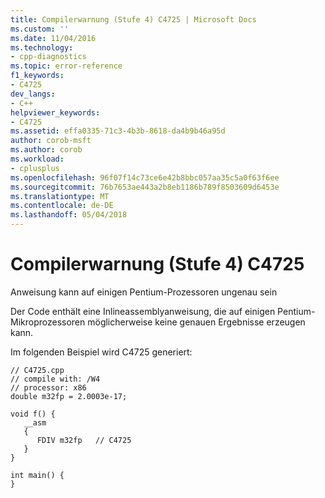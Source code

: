 ```yaml
---
title: Compilerwarnung (Stufe 4) C4725 | Microsoft Docs
ms.custom: ''
ms.date: 11/04/2016
ms.technology:
- cpp-diagnostics
ms.topic: error-reference
f1_keywords:
- C4725
dev_langs:
- C++
helpviewer_keywords:
- C4725
ms.assetid: effa0335-71c3-4b3b-8618-da4b9b46a95d
author: corob-msft
ms.author: corob
ms.workload:
- cplusplus
ms.openlocfilehash: 96f07f14c73ce6e42b8bbc057aa35c5a0f63f6ee
ms.sourcegitcommit: 76b7653ae443a2b8eb1186b789f8503609d6453e
ms.translationtype: MT
ms.contentlocale: de-DE
ms.lasthandoff: 05/04/2018
---
```

# <a name="compiler-warning-level-4-c4725"></a>Compilerwarnung (Stufe 4) C4725
Anweisung kann auf einigen Pentium-Prozessoren ungenau sein  
  
 Der Code enthält eine Inlineassemblyanweisung, die auf einigen Pentium-Mikroprozessoren möglicherweise keine genauen Ergebnisse erzeugen kann.  
  
 Im folgenden Beispiel wird C4725 generiert:  
  
```  
// C4725.cpp  
// compile with: /W4  
// processor: x86  
double m32fp = 2.0003e-17;  
  
void f() {  
   __asm  
   {  
      FDIV m32fp   // C4725  
   }  
}  
  
int main() {  
}  
```